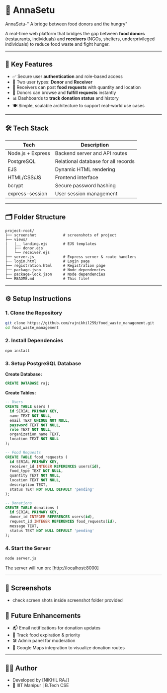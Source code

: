
# 🍱 AnnaSetu
AnnaSetu-" A bridge between food donors and the hungry"

A real-time web platform that bridges the gap between **food donors** (restaurants, individuals) and **receivers** (NGOs, shelters, underprivileged individuals) to reduce food waste and fight hunger.

---

## 🚀 Key Features

- ✅ Secure user **authentication** and role-based access  
- 👥 Two user types: **Donor** and **Receiver**  
- 📝 Receivers can post **food requests** with quantity and location  
- 🎁 Donors can browse and **fulfill requests** instantly  
- 📊 Dashboards to **track donation status** and history    
- 🍽️ Simple, scalable architecture to support real-world use cases  

---

## 🛠️ Tech Stack

| Tech              | Description                          |
|-------------------|--------------------------------------|
| Node.js + Express | Backend server and API routes        |
| PostgreSQL        | Relational database for all records  |
| EJS               | Dynamic HTML rendering               |
| HTML/CSS/JS       | Frontend interface                   |
| bcrypt            | Secure password hashing              |
| express-session   | User session management              |

---

## 🗂️ Folder Structure

```
project-root/
├── screenshot            # screenshots of project
├── views/
|   |__ landing.ejs       # EJS templates
│   ├── donor.ejs
│   └── receiver.ejs
├── server.js             # Express server & route handlers
├── login.html            # Login page
├── registration.html     # Registration page
├── package.json          # Node dependencies
├── package-lock.json     # Node dependencies
└── README.md             # This file!
```

---

## ⚙️ Setup Instructions

### 1. Clone the Repository
```bash
git clone https://github.com/rajnikhil259/food_waste_management.git
cd food_waste_management
```

### 2. Install Dependencies
```bash
npm install
```

### 3. Setup PostgreSQL Database

**Create Database:**
```sql
CREATE DATABASE raj;
```

**Create Tables:**
```sql
-- Users
CREATE TABLE users (
  id SERIAL PRIMARY KEY,
  name TEXT NOT NULL,
  email TEXT UNIQUE NOT NULL,
  password TEXT NOT NULL,
  role TEXT NOT NULL,
  organization_name TEXT,
  location TEXT NOT NULL
);

-- Food Requests
CREATE TABLE food_requests (
  id SERIAL PRIMARY KEY,
  receiver_id INTEGER REFERENCES users(id),
  food_type TEXT NOT NULL,
  quantity TEXT NOT NULL,
  location TEXT NOT NULL,
  description TEXT,
  status TEXT NOT NULL DEFAULT 'pending'
);

-- Donations
CREATE TABLE donations (
  id SERIAL PRIMARY KEY,
  donor_id INTEGER REFERENCES users(id),
  request_id INTEGER REFERENCES food_requests(id),
  message TEXT,
  status TEXT NOT NULL DEFAULT 'pending'
);
```

### 4. Start the Server
```bash
node server.js
```
The server will run on: [http://localhost:8000]

---

## 📸 Screenshots

- check screen shots inside screenshot folder provided

## 🚧 Future Enhancements

- 📬 Email notifications for donation updates  
- 📆 Track food expiration & priority  
- 🛠️ Admin panel for moderation  
- 📍 Google Maps integration to visualize donation routes   

---

## 👨‍💻 Author
- Developed by [NIKHIL RAJ] 
- 🎯 IIIT Manipur | B.Tech CSE
